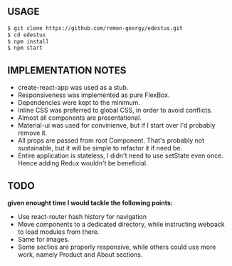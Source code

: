 ## USAGE
```bash
$ git clone https://github.com/remon-georgy/edestus.git
$ cd edestus
$ npm install
$ npm start
```

## IMPLEMENTATION NOTES
- create-react-app was used as a stub.
- Responsiveness was implemented as pure FlexBox.
- Dependencies were kept to the minimum.
- Inline CSS was preferred to global CSS, in order to avoid conflicts.
- Almost all components are presentational.
- Material-ui was used for convinienve, but if I start over I'd probably remove it.
- All props are passed from root Component. That's probably not sustainable, but it will be simple to refactor it if need be.
- Entire application is stateless, I didn't need to use setState even once. Hence adding Redux wouldn't be beneficial.

## TODO
**given enought time I would tackle the following points:**
* Use react-router hash history for navigation
* Move components to a dedicated directory, while instructing webpack to load modules from there.
* Same for images.
* Some sectios are properly responsive, while others could use more work, namely Product and About sections.